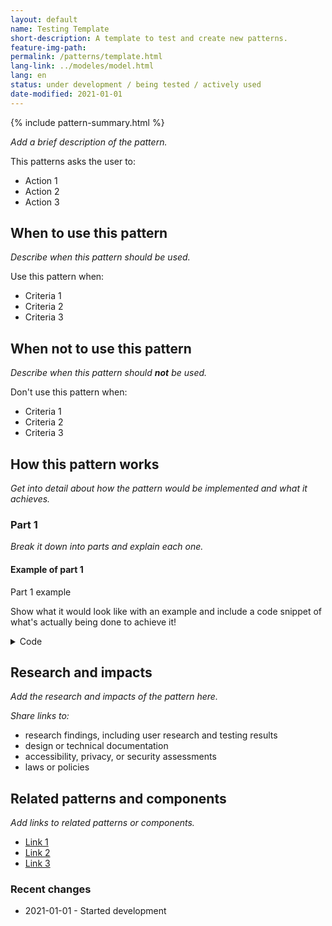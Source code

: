 ```yaml
---
layout: default
name: Testing Template
short-description: A template to test and create new patterns.
feature-img-path: 
permalink: /patterns/template.html
lang-link: ../modeles/model.html
lang: en
status: under development / being tested / actively used
date-modified: 2021-01-01
---
```


{% include pattern-summary.html %}

_Add a brief description of the pattern._

This patterns asks the user to:

* Action 1
* Action 2
* Action 3

## When to use this pattern

_Describe when this pattern should be used._

Use this pattern when:

* Criteria 1
* Criteria 2
* Criteria 3

## When not to use this pattern

_Describe when this pattern should **not** be used._

Don't use this pattern when:

* Criteria 1
* Criteria 2
* Criteria 3

## How this pattern works

_Get into detail about how the pattern would be implemented and what it achieves._

### Part 1

_Break it down into parts and explain each one._

<section>
    <h4>Example of part 1</h4>
    <div class="panel panel-default pattern-demo">
        <div class="panel-body">
            <p class="h2 mrgn-tp-sm">Part 1 example</p>
            <p>Show what it would look like with an example and include a code snippet of what's actually being done to achieve it!</p>
        </div>
    </div>
    <details>
        <summary>Code</summary>
        <pre><code>&lt;h2>Part 1 example&lt;/h2>
&lt;p>Show what it would look like with an example and include a code snippet of what is done to achieve it!&lt;/p></code></pre>
    </details>
</section>

## Research and impacts

_Add the research and impacts of the pattern here._

_Share links to:_

* research findings, including user research and testing results
* design or technical documentation
* accessibility, privacy, or security assessments
* laws or policies

## Related patterns and components

_Add links to related patterns or components._

* [Link 1](#link)
* [Link 2](#link)
* [Link 3](#link)

### Recent changes

* 2021-01-01 - Started development
